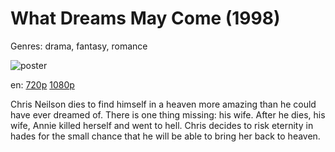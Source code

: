 # What Dreams May Come (1998)

Genres: drama, fantasy, romance

![poster](http://image.tmdb.org/t/p/w500/rNQH6Q8RPXD59aqGckST3CKQbCf.jpg)

en:
  [720p](magnet:?xt=urn:btih:024FDCCD1D7DE8C59B5614C76FE276A668E862D2&tr=udp://glotorrents.pw:6969/announce&tr=udp://tracker.opentrackr.org:1337/announce&tr=udp://torrent.gresille.org:80/announce&tr=udp://tracker.openbittorrent.com:80&tr=udp://tracker.coppersurfer.tk:6969&tr=udp://tracker.leechers-paradise.org:6969&tr=udp://p4p.arenabg.ch:1337&tr=udp://tracker.internetwarriors.net:1337)
  [1080p](magnet:?xt=urn:btih:3A680989523D5D652459020612DE66396CADE723&tr=udp://glotorrents.pw:6969/announce&tr=udp://tracker.opentrackr.org:1337/announce&tr=udp://torrent.gresille.org:80/announce&tr=udp://tracker.openbittorrent.com:80&tr=udp://tracker.coppersurfer.tk:6969&tr=udp://tracker.leechers-paradise.org:6969&tr=udp://p4p.arenabg.ch:1337&tr=udp://tracker.internetwarriors.net:1337)
  


Chris Neilson dies to find himself in a heaven more amazing than he could have ever dreamed of. There is one thing missing: his wife. After he dies, his wife, Annie killed herself and went to hell. Chris decides to risk eternity in hades for the small chance that he will be able to bring her back to heaven.